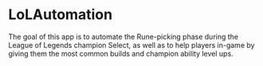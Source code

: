# LoLAutomation

The goal of this app is to automate the Rune-picking phase during the League of Legends champion Select, as well as to help players in-game by giving them the most common builds and champion ability level ups.  